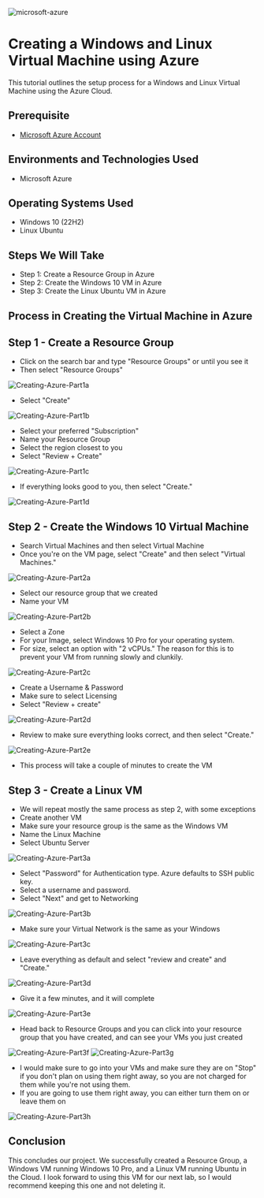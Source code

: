 
![microsoft-azure](https://github.com/user-attachments/assets/b0706064-5fed-4587-8418-3a7f0e6fc896) 

<h1>Creating a Windows and Linux Virtual Machine using Azure</h1>
This tutorial outlines the setup process for a Windows and Linux Virtual Machine using the Azure Cloud.

<h2>Prerequisite</h2>

  - [Microsoft Azure Account](https://azure.microsoft.com/en-us/pricing/purchase-options/azure-account/search?ef_id=_k_Cj0KCQjwzYLABhD4ARIsALySuCTvMpKHbOeSo9lv81A8vCg1XGDNwpOIuOsD2o8pmLnyl7dVku-Yn3IaApK-EALw_wcB_k_&OCID=AIDcmmfq865whp_SEM__k_Cj0KCQjwzYLABhD4ARIsALySuCTvMpKHbOeSo9lv81A8vCg1XGDNwpOIuOsD2o8pmLnyl7dVku-Yn3IaApK-EALw_wcB_k_&gad_source=1&gbraid=0AAAAADcJh_uVoYZIZMJRJFQ3v8k-BGmp2&gclid=Cj0KCQjwzYLABhD4ARIsALySuCTvMpKHbOeSo9lv81A8vCg1XGDNwpOIuOsD2o8pmLnyl7dVku-Yn3IaApK-EALw_wcB)

<h2>Environments and Technologies Used</h2>

- Microsoft Azure 

<h2>Operating Systems Used </h2>

- Windows 10 (22H2)
- Linux Ubuntu

<h2>Steps We Will Take</h2>

  - Step 1: Create a Resource Group in Azure
  - Step 2: Create the Windows 10 VM in Azure
  - Step 3: Create the Linux Ubuntu VM in Azure

<h2>Process in Creating the Virtual Machine in Azure</h2>

<h2>Step 1 - Create a Resource Group</h2>

  - Click on the search bar and type "Resource Groups" or until you see it
  - Then select "Resource Groups"

![Creating-Azure-Part1a](https://github.com/user-attachments/assets/8ed62e36-488a-443e-ab73-839f54cffa3e)

  - Select "Create"

![Creating-Azure-Part1b](https://github.com/user-attachments/assets/3e024aba-d653-48e3-945f-4968becf4553)

  - Select your preferred "Subscription"
  - Name your Resource Group
  - Select the region closest to you
  - Select "Review + Create"

![Creating-Azure-Part1c](https://github.com/user-attachments/assets/4b253bbc-ce0c-46df-8eac-fbf8187f9562)

  - If everything looks good to you, then select "Create."

![Creating-Azure-Part1d](https://github.com/user-attachments/assets/949d869f-5867-43b1-a243-1ba378a3f994)

<h2>Step 2 - Create the Windows 10 Virtual Machine</h2>

- Search Virtual Machines and then select Virtual Machine
- Once you're on the VM page, select "Create" and then select "Virtual Machines."

![Creating-Azure-Part2a](https://github.com/user-attachments/assets/d79c9081-f3af-4780-8c94-aecdacf02bc9)

  - Select our resource group that we created
  - Name your VM

![Creating-Azure-Part2b](https://github.com/user-attachments/assets/1b58f672-d20f-435a-8854-6a12ff21521e)

  - Select a Zone
  - For your Image, select Windows 10 Pro for your operating system.
  - For size, select an option with "2 vCPUs." The reason for this is to prevent your VM from running slowly and clunkily.

![Creating-Azure-Part2c](https://github.com/user-attachments/assets/b997f4aa-d59b-4a6f-8fc3-95d143fb104d)

  - Create a Username & Password
  - Make sure to select Licensing
  - Select "Review + create"

![Creating-Azure-Part2d](https://github.com/user-attachments/assets/7e984696-a66e-44d1-b39b-9aae13d4c302)

  - Review to make sure everything looks correct, and then select "Create."

![Creating-Azure-Part2e](https://github.com/user-attachments/assets/bd4e5f77-6eed-4c5d-9930-95e7b5516680)

  - This process will take a couple of minutes to create the VM

<h2>Step 3 - Create a Linux VM</h2>

  - We will repeat mostly the same process as step 2, with some exceptions
  - Create another VM
  - Make sure your resource group is the same as the Windows VM
  - Name the Linux Machine
  - Select Ubuntu Server

![Creating-Azure-Part3a](https://github.com/user-attachments/assets/3a7f7148-5e51-44a5-bc81-65c7faf5e52b)

  - Select "Password" for Authentication type. Azure defaults to SSH public key.
  - Select a username and password.
  - Select "Next" and get to Networking

![Creating-Azure-Part3b](https://github.com/user-attachments/assets/7a1d0698-7e74-4f52-9941-c0757dc25468)

  - Make sure your Virtual Network is the same as your Windows

![Creating-Azure-Part3c](https://github.com/user-attachments/assets/9b8999ca-69ab-4f8a-8d68-682a07921c5c)

  - Leave everything as default and select "review and create" and "Create."

![Creating-Azure-Part3d](https://github.com/user-attachments/assets/56278c5d-bdfd-41f8-b3aa-aa2bc7d8b736)

  - Give it a few minutes, and it will complete

![Creating-Azure-Part3e](https://github.com/user-attachments/assets/f4df4b67-1c41-45b3-96f3-5b048aec79a1)

  - Head back to Resource Groups and you can click into your resource group that you have created, and can see your VMs you just created

![Creating-Azure-Part3f](https://github.com/user-attachments/assets/8d61580f-2be4-4985-a472-c00375e28101)
![Creating-Azure-Part3g](https://github.com/user-attachments/assets/c5fe4f42-aa2d-4fe6-87e6-38724b5b86f6)

  - I would make sure to go into your VMs and make sure they are on "Stop" if you don't plan on using them right away, so you are not charged for them while you're not using them.
  - If you are going to use them right away, you can either turn them on or leave them on

![Creating-Azure-Part3h](https://github.com/user-attachments/assets/8a9f86d2-d940-4929-9f56-f1923edc0d90)

<h2>Conclusion</h2>

This concludes our project. We successfully created a Resource Group, a Windows VM running Windows 10 Pro, and a Linux VM running Ubuntu in the Cloud. I look forward to using this VM for our next lab, so I would recommend keeping this one and not deleting it. 
